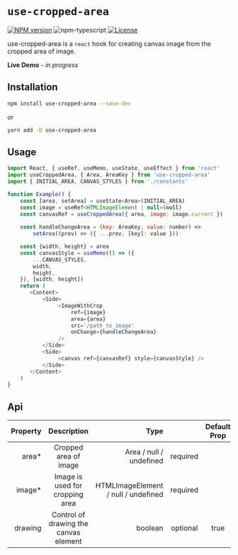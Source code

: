 # `use-cropped-area`

[![NPM version][npm-image]][npm-url]
![npm-typescript]
[![License][github-license]][github-license-url]

use-cropped-area is a `react` hook for creating canvas image from the cropped area of image.

**Live Demo** - _in progress_


## Installation

```bash
npm install use-cropped-area --save-dev
```

or

```bash
yarn add -D use-cropped-area
```


## Usage

```js
import React, { useRef, useMemo, useState, useEffect } from 'react'
import useCroppedArea, { Area, AreaKey } from 'use-cropped-area'
import { INITIAL_AREA, CANVAS_STYLES } from './constants'

function Example() {
    const [area, setArea] = useState<Area>(INITIAL_AREA)
    const image = useRef<HTMLImageElement | null>(null)
    const canvasRef = useCroppedArea({ area, image: image.current })
    
    const handleChangeArea = (key: AreaKey, value: number) => 
        setArea((prev) => ({ ...prev, [key]: value }))

    const {width, height} = area
    const canvasStyle = useMemo(() => ({
        ...CANVAS_STYLES,
        width,
        height,
    }), [width, height])
    return (
       <Content> 
           <Side>
                <ImageWithCrop
                    ref={image}
                    area={area}
                    src='/path_to_image'
                    onChange={handleChangeArea}
                />
           </Side>
           <Side>
                <canvas ref={canvasRef} style={canvasStyle} />
           </Side>   
       </Content>    
    )
}
```

## Api
<div id="api" />

| Property |              Description               |                                Type |          | Default Prop |
|---------:|:--------------------------------------:|------------------------------------:|:--------:|:------------:|
|    area* |         Cropped area of image          |             Area / null / undefined | required |              |
|   image* |    Image is used for cropping area     | HTMLImageElement / null / undefined | required |              |
|  drawing | Control of drawing the canvas element  |                             boolean | optional |     true     |


[npm-url]: https://www.npmjs.com/package/use-cropped-area
[npm-image]: https://img.shields.io/npm/v/use-cropped-area
[github-license]: https://img.shields.io/github/license/typeof-null/use-cropped-area
[github-license-url]: https://github.com/typeof-null/use-cropped-area/blob/master/LICENSE
[npm-typescript]: https://img.shields.io/npm/types/use-cropped-area
